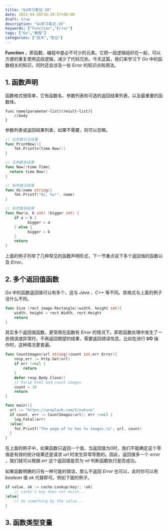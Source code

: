 ```yaml
---
title: "Go学习笔记 10"
date: 2021-04-28T10:20:57+08:00
draft: true
description: "Go学习笔记-10"
keywords: ["Function","Error"]
tags: ["Go","教程"]
categories: ["技术","笔记"]
---
```


**Function** ，即函数，编程中是必不可少的元素。它把一段逻辑组织在一起，可以方便的重复使用这段逻辑，减少了代码冗余。今天这篇，我们来学习下 *Go* 中的函数相关的知识，同时还会涉及一些 *Error* 的知识点和用法。

<!--more-->

## 1. 函数声明

函数格式很简单，它有函数名、参数列表和可选的返回结果列表，以及最重要的函数体。

```
func name(parameter-list)(result-list){
    //body
}
```

参数列表或返回结果列表，如果不需要，则可以忽略。

```go
// 无参数也无结果
func PrintNow(){
    fmt.Println(time.Now())
}

// 无参数有结果
func Now()time.Time{
  return time.Now()
}

// 有参数无结果
func Hi(name string){
    fmt.Printf("Hi, %v!", name)
}

// 有参数有结果
func Max(a, b int) (bigger int) {
    if a > b {
          bigger = a
    } else {
          bigger = b
    }
    return
}
```

上面的例子列举了几种常见的函数声明形式，下一节重点说下多个返回值的函数以及 *Error*。

## 2. 多个返回值函数

*Go* 中的函数返回值可以有多个，这与 *Java* 、*C++* 等不同。其格式与上面的例子没什么不同。

```go
func Size (rect image.Rectangle)(width, height int){
    width, height = rect.Width, rect.Height
    return
}
```

其实多个返回值函数，更常用在函数有 *Error* 的情况下。即若函数处理中发生了一些错误或异常时，不再返回期望的结果，需要返回错误信息。比如在进行 **I/O** 操作时，这种情况更普遍。

```go
func CountImages(url string)(count int,err Error){
    resp,err := http.Get(url)
    if err !=nil {
        return 
    }
    defer resp.Body.Close()
    // Parse html and count images
    count = 10
    return
}

func main(){
  url := "https://unsplash.com/t/nature"
  if count, err := CountImages(url); err !=nil {
    log.Fatal(err)
  }else{
    fmt.Printf("The page of %v has %v images.\n", url, count)
  }
}
```

在上面的例子中，如果函数只返回一个值，当返回值为0时，我们不能确定这个零值是有效的统计结果还是请求 *url* 时发生异常导致的。因此，返回值多一个 *error* ，我们就可以根据 *err* 这个返回值是否为 *nil* 判断函数执行是否成功。

如果函数明确的只有一种可能的错误，那么不返回 *Error* 也可以，此时你可以用 *boolean* 值 *ok* 代替即可。例如下面的例子。

```go
if value, ok := cache.Lookup(key); !ok{
    // cacke's key does not exist...
}else{
    // do something by the value...
}
```

## 3. 函数类型变量

